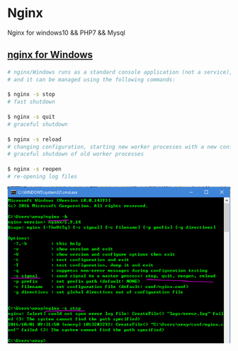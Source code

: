 # Nginx
Nginx for windows10 &amp;&amp; PHP7 &amp;&amp; Mysql 

## [nginx for Windows](http://nginx.org/en/docs/windows.html)

```sh
# nginx/Windows runs as a standard console application (not a service), 
# and it can be managed using the following commands:

$ nginx -s stop	
# fast shutdown

$ nginx -s quit	
# graceful shutdown

$ nginx -s reload	
# changing configuration, starting new worker processes with a new configuration,
# graceful shutdown of old worker processes

$ nginx -s reopen	
# re-opening log files
```

![Nginx-CMD.PNG](Nginx-CMD.PNG)
